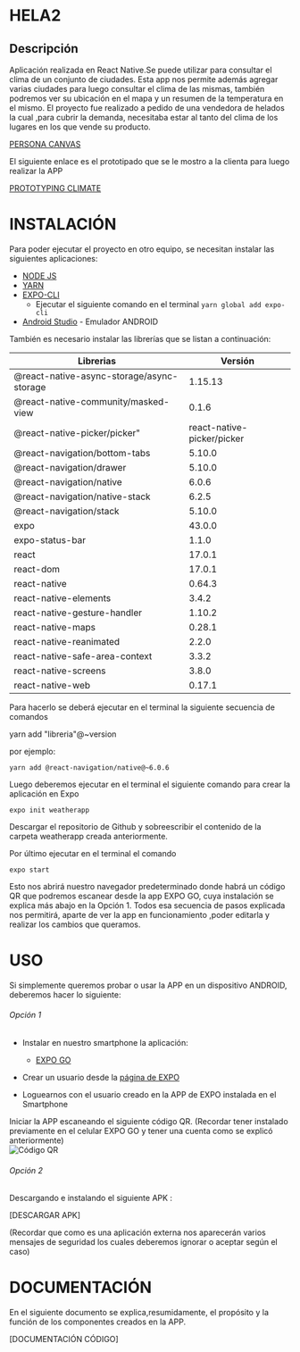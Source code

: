# HELA2
## Descripción

Aplicación realizada en React Native.Se puede utilizar para consultar el clima de un conjunto de ciudades. Esta app nos permite además agregar varias ciudades para luego consultar el clima de las mismas, también podremos ver su ubicación en el mapa y un resumen de la temperatura en el mismo.
El proyecto fue realizado a pedido de una vendedora de helados la cual ,para cubrir la demanda, necesitaba estar al tanto del clima de los lugares en los que vende su producto.

[PERSONA CANVAS](https://drive.google.com/file/d/1QBJtl6rgolJCoW8UG_xfVqEensgCor79/view?usp=sharing)

El siguiente enlace es el prototipado que se le mostro a la clienta para luego realizar la APP

[PROTOTYPING CLIMATE](https://drive.google.com/file/d/1_uWMvVBEYprK4Ypll7d4X_6_V4HwTp08/view?usp=sharing)


# INSTALACIÓN
Para poder ejecutar el proyecto en otro equipo, se necesitan instalar las siguientes aplicaciones:

* [NODE JS](https://nodejs.org/es/)
* [YARN](https://classic.yarnpkg.com/lang/en/docs/install/#windows-stable)
* [EXPO-CLI](https://docs.expo.dev/workflow/expo-cli/)
   -  Ejecutar el siguiente comando en el terminal  ```yarn global add expo-cli```
* [Android Studio](https://developer.android.com/studio) - Emulador ANDROID


También es necesario instalar las librerías que se listan a continuación:

| Librerias | Versión |
| ------------- | ------------- |
|@react-native-async-storage/async-storage|1.15.13|
|@react-native-community/masked-view| 0.1.6|
|@react-native-picker/picker"| react-native-picker/picker|
|@react-navigation/bottom-tabs| 5.10.0|
|@react-navigation/drawer| 5.10.0|
|@react-navigation/native| 6.0.6|
|@react-navigation/native-stack| 6.2.5|
|@react-navigation/stack| 5.10.0|
|expo| 43.0.0|
|expo-status-bar| 1.1.0|
|react| 17.0.1|
|react-dom| 17.0.1|
|react-native| 0.64.3|
|react-native-elements| 3.4.2|
|react-native-gesture-handler| 1.10.2|
|react-native-maps| 0.28.1|
|react-native-reanimated| 2.2.0|
|react-native-safe-area-context| 3.3.2|
|react-native-screens| 3.8.0|
|react-native-web| 0.17.1|

Para hacerlo se deberá ejecutar en el terminal la siguiente secuencia de comandos

yarn add "libreria"@~version

por ejemplo:

```yarn add @react-navigation/native@~6.0.6```

Luego deberemos ejecutar en el terminal el siguiente comando para crear la aplicación en Expo

```expo init weatherapp```

Descargar el repositorio de Github y sobreescribir el contenido de la carpeta weatherapp creada anteriormente.

Por último ejecutar en el terminal el comando

```expo start```

Esto nos abrirá nuestro navegador predeterminado donde habrá un código QR que podremos escanear desde la app EXPO GO, cuya instalación se explica más abajo en la Opción 1.
Todos esa secuencia de pasos explicada nos permitirá, aparte de ver la app en funcionamiento ,poder editarla y realizar los cambios que queramos.


# USO

Si simplemente queremos probar o usar la APP en un dispositivo ANDROID, deberemos hacer lo siguiente: 

###### Opción 1


* Instalar en nuestro smartphone la aplicación:
   - [EXPO GO](https://play.google.com/store/apps/details?id=host.exp.exponent&hl=es_AR&gl=US) 
   
* Crear un usuario desde la [página de EXPO](https://expo.dev/signup)
* Loguearnos con el usuario creado en la APP de EXPO instalada en el Smartphone


Iniciar la APP escaneando el siguiente código QR. (Recordar tener instalado previamente en el celular EXPO GO y tener una cuenta como se explicó anteriormente)
<br>
![Código QR](/../main/assets/images/QR.png)

###### Opción 2

Descargando e instalando el siguiente APK :

[DESCARGAR APK]

(Recordar que como es una aplicación externa nos aparecerán varios mensajes de seguridad los cuales deberemos ignorar o aceptar según el caso)

# DOCUMENTACIÓN
En el siguiente documento se explica,resumidamente, el propósito y la función de los componentes creados en la APP.

[DOCUMENTACIÓN CÓDIGO]

